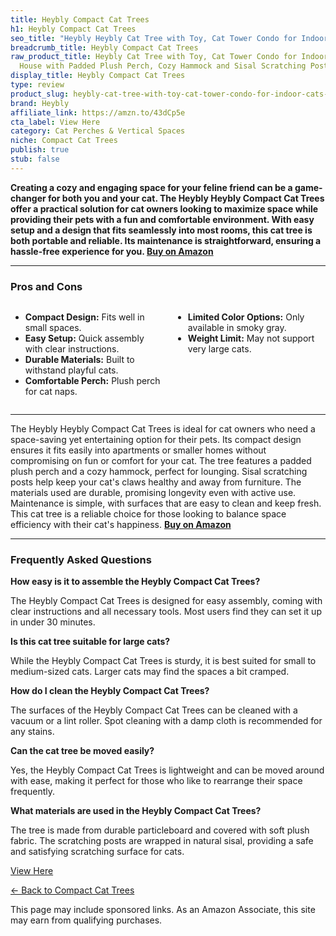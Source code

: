 ```yaml
---
title: Heybly Compact Cat Trees
h1: Heybly Compact Cat Trees
seo_title: "Heybly Heybly Cat Tree with Toy, Cat Tower Condo for Indoor\u2026"
breadcrumb_title: Heybly Compact Cat Trees
raw_product_title: Heybly Cat Tree with Toy, Cat Tower Condo for Indoor Cats, Cat
  House with Padded Plush Perch, Cozy Hammock and Sisal Scratching Posts, Smoky Gray
display_title: Heybly Compact Cat Trees
type: review
product_slug: heybly-cat-tree-with-toy-cat-tower-condo-for-indoor-cats-cat-house-with-70e8e3ea
brand: Heybly
affiliate_link: https://amzn.to/43dCp5e
cta_label: View Here
category: Cat Perches & Vertical Spaces
niche: Compact Cat Trees
publish: true
stub: false
---
```


<div id="intro" class="full-width">
  <p><strong>Creating a cozy and engaging space for your feline friend can be a game-changer for both you and your cat. The Heybly Heybly Compact Cat Trees offer a practical solution for cat owners looking to maximize space while providing their pets with a fun and comfortable environment. With easy setup and a design that fits seamlessly into most rooms, this cat tree is both portable and reliable. Its maintenance is straightforward, ensuring a hassle-free experience for you. <a href="https://amzn.to/43dCp5e" rel="nofollow sponsored noopener" target="_blank"><strong>Buy on Amazon</strong></a></strong></p>
</div>

<hr />
<h3 id="pros-cons">Pros and Cons</h3>
<div class="pc-grid" style="display:grid;grid-template-columns:1fr 1fr;gap:16px;">
  <ul>
    <li><strong>Compact Design:</strong> Fits well in small spaces.</li>
    <li><strong>Easy Setup:</strong> Quick assembly with clear instructions.</li>
    <li><strong>Durable Materials:</strong> Built to withstand playful cats.</li>
    <li><strong>Comfortable Perch:</strong> Plush perch for cat naps.</li>
  </ul>
  <ul>
    <li><strong>Limited Color Options:</strong> Only available in smoky gray.</li>
    <li><strong>Weight Limit:</strong> May not support very large cats.</li>
  </ul>
</div>
<hr />

<div class="full-width">
  <p>The Heybly Heybly Compact Cat Trees is ideal for cat owners who need a space-saving yet entertaining option for their pets. Its compact design ensures it fits easily into apartments or smaller homes without compromising on fun or comfort for your cat. The tree features a padded plush perch and a cozy hammock, perfect for lounging. Sisal scratching posts help keep your cat's claws healthy and away from furniture. The materials used are durable, promising longevity even with active use. Maintenance is simple, with surfaces that are easy to clean and keep fresh. This cat tree is a reliable choice for those looking to balance space efficiency with their cat's happiness. <a href="https://amzn.to/43dCp5e" rel="nofollow sponsored noopener" target="_blank"><strong>Buy on Amazon</strong></a></p>
</div>

<hr />
<h3 id="faqs">Frequently Asked Questions</h3>

<p><strong>How easy is it to assemble the Heybly Compact Cat Trees?</strong></p>
<p>The Heybly Compact Cat Trees is designed for easy assembly, coming with clear instructions and all necessary tools. Most users find they can set it up in under 30 minutes.</p>

<p><strong>Is this cat tree suitable for large cats?</strong></p>
<p>While the Heybly Compact Cat Trees is sturdy, it is best suited for small to medium-sized cats. Larger cats may find the spaces a bit cramped.</p>

<p><strong>How do I clean the Heybly Compact Cat Trees?</strong></p>
<p>The surfaces of the Heybly Compact Cat Trees can be cleaned with a vacuum or a lint roller. Spot cleaning with a damp cloth is recommended for any stains.</p>

<p><strong>Can the cat tree be moved easily?</strong></p>
<p>Yes, the Heybly Compact Cat Trees is lightweight and can be moved around with ease, making it perfect for those who like to rearrange their space frequently.</p>

<p><strong>What materials are used in the Heybly Compact Cat Trees?</strong></p>
<p>The tree is made from durable particleboard and covered with soft plush fabric. The scratching posts are wrapped in natural sisal, providing a safe and satisfying scratching surface for cats.</p>
<p><a class="btn" href="https://amzn.to/43dCp5e" target="_blank" rel="nofollow sponsored noopener">View Here</a></p>
<p><a href="/roundups/cat-perches-vertical-spaces/compact-cat-trees/">← Back to Compact Cat Trees</a></p>
<aside class="disclosure">This page may include sponsored links. As an Amazon Associate, this site may earn from qualifying purchases.</aside>
